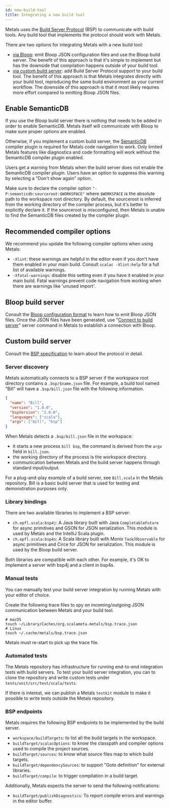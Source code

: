 ```yaml
---
id: new-build-tool
title: Integrating a new build tool
---
```


Metals uses the
[Build Server Protocol](https://github.com/scalacenter/bsp/blob/master/docs/bsp.md)
(BSP) to communicate with build tools. Any build tool that implements the
protocol should work with Metals.

There are two options for integrating Metals with a new build tool:

- [via Bloop](#bloop-build-server): emit Bloop JSON configuration files and use
  the Bloop build server. The benefit of this approach is that it's simple to
  implement but has the downside that compilation happens outside of your build
  tool.
- [via custom build server](#custom-build-server): add Build Server Protocol
  support to your build tool. The benefit of this approach is that Metals
  integrates directly with your build tool, reproducing the same build
  environment as your current workflow. The downside of this approach is that it
  most likely requires more effort compared to emitting Bloop JSON files.

## Enable SemanticDB

If you use the Bloop build server there is nothing that needs to be added in
order to enable SemanticDB. Metals itself will communicate with Bloop to make
sure proper options are enabled.

Otherwise, if you implement a custom build server, the
[SemanticDB](https://scalameta.org/docs/semanticdb/guide.html) compiler plugin
is required for Metals code navigation to work. Only limited Metals features
like diagnostics and code formatting will work without the SemanticDB compiler
plugin enabled.

Users get a warning from Metals when the build server does not enable the
SemanticDB compiler plugin. Users have an option to suppress this warning by
selecting a "Don't show again" option.

Make sure to declare the compiler option `"-P:semanticdb:sourceroot:$WORKSPACE"`
where `$WORKSPACE` is the absolute path to the workspace root directory. By
default, the sourceroot is inferred from the working directory of the compiler
process, but it's better to explicitly declare it. If the sourceroot is
misconfigured, then Metals is unable to find the SemanticDB files created by the
compiler plugin.

## Recommended compiler options

We recommend you update the following compiler options when using Metals:

- `-Xlint`: these warnings are helpful in the editor even if you don't have them
  enabled in your main build. Consult `scalac -Xlint:help` for a full list of
  available warnings.
- `-Xfatal-warnings`: disable this setting even if you have it enabled in your
  main build. Fatal warnings prevent code navigation from working when there are
  warnings like 'unused import'.

## Bloop build server

Consult the
[Bloop configuration format](https://scalacenter.github.io/bloop/docs/configuration-format/)
to learn how to emit Bloop JSON files. Once the JSON files have been generated,
use "[Connect to build server](new-editor.md#import-build)" server
command in Metals to establish a connection with Bloop.

## Custom build server

Consult the
[BSP specification](https://github.com/scalacenter/bsp/blob/master/docs/bsp.md)
to learn about the protocol in detail.

### Server discovery

Metals automatically connects to a BSP server if the workspace root directory
contains a `.bsp/$name.json` file. For example, a build tool named "Bill" will
have a `.bsp/bill.json` file with the following information.

```json
{
  "name": "Bill",
  "version": "1.0.0",
  "bspVersion": "2.0.0",
  "languages": ["scala"],
  "argv": ["bill", "bsp"]
}
```

When Metals detects a `.bsp/bill.json` file in the workspace:

- it starts a new process `bill bsp`, the command is derived from the `argv`
  field in `bill.json`.
- the working directory of the process is the workspace directory.
- communication between Metals and the build server happens through standard
  input/output.

For a plug-and-play example of a build server, see `Bill.scala` in the Metals
repository. Bill is a basic build server that is used for testing and
demonstration purposes only.

### Library bindings

There are two available libraries to implement a BSP server:

- `ch.epfl.scala:bsp4j`: A Java library built with Java `CompletableFuture` for
  async primitives and GSON for JSON serialization. This module is used by
  Metals and the IntelliJ Scala plugin.
- `ch.epfl.scala:bsp4s`: A Scala library built with Monix `Task`/`Observable`
  for async primitives and Circe for JSON for serialization. This module is used
  by the Bloop build server.

Both libraries are compatible with each other. For example, it's OK to implement
a server with bsp4j and a client in bsp4s.

### Manual tests

You can manually test your build server integration by running Metals with your
editor of choice.

Create the following trace files to spy on incoming/outgoing JSON communication
between Metals and your build tool.

```
# macOS
touch ~/Library/Caches/org.scalameta.metals/bsp.trace.json
# Linux
touch ~/.cache/metals/bsp.trace.json
```

Metals must re-start to pick up the trace file.

### Automated tests

The Metals repository has infrastructure for running end-to-end integration
tests with build servers. To test your build server integration, you can to
clone the repository and write custom tests under
`tests/unit/src/test/scala/tests`.

If there is interest, we can publish a Metals `testkit` module to make it
possible to write tests outside the Metals repository.

### BSP endpoints

Metals requires the following BSP endpoints to be implemented by the build
server.

- `workspace/buildTargets`: to list all the build targets in the workspace.
- `buildTarget/scalacOptions`: to know the classpath and compiler options used
  to compile the project sources.
- `buildTarget/sources`: to know what source files map to which build targets.
- `buildTarget/dependencySources`: to support "Goto definition" for external
  libraries.
- `buildTarget/compile`: to trigger compilation in a build target.

Additionally, Metals expects the server to send the following notifications:

- `buildTarget/publishDiagnostics`: To report compile errors and warnings in the
  editor buffer.
